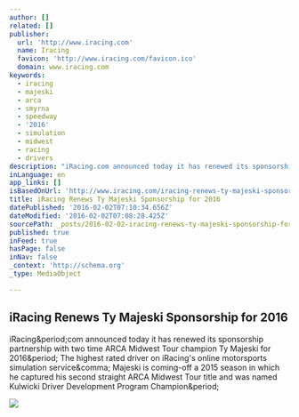 ```yaml
---
author: []
related: []
publisher:
  url: 'http://www.iracing.com'
  name: Iracing
  favicon: 'http://www.iracing.com/favicon.ico'
  domain: www.iracing.com
keywords:
  - iracing
  - majeski
  - arca
  - smyrna
  - speedway
  - '2016'
  - simulation
  - midwest
  - racing
  - drivers
description: "iRacing.com announced today it has renewed its sponsorship partnership with two time ARCA Midwest Tour champion Ty Majeski for 2016. The highest rated driver on iRacing's online motorsports simulation service, Majeski is coming-off a 2015 season in which he captured his second straight ARCA Midwest Tour title and was named Kulwicki Driver Development Program Champion."
inLanguage: en
app_links: []
isBasedOnUrl: 'http://www.iracing.com/iracing-renews-ty-majeski-sponsorship-for-2016/'
title: iRacing Renews Ty Majeski Sponsorship for 2016
datePublished: '2016-02-02T07:10:34.656Z'
dateModified: '2016-02-02T07:08:28.425Z'
sourcePath: _posts/2016-02-02-iracing-renews-ty-majeski-sponsorship-for-2016.md
published: true
inFeed: true
hasPage: false
inNav: false
_context: 'http://schema.org'
_type: MediaObject

---
```

<article style=""><h1>iRacing Renews Ty Majeski Sponsorship for 2016</h1><p>iRacing&amp;period;com announced today it has renewed its sponsorship partnership with two time ARCA Midwest Tour champion Ty Majeski for 2016&amp;period; The highest rated driver on iRacing's online motorsports simulation service&amp;comma; Majeski is coming-off a 2015 season in which he captured his second straight ARCA Midwest Tour title and was named Kulwicki Driver Development Program Champion&amp;period;</p><img src="http://s100.iracing.com/wp-content/uploads/2015/11/IE-Blurred-BG.jpg" /></article>